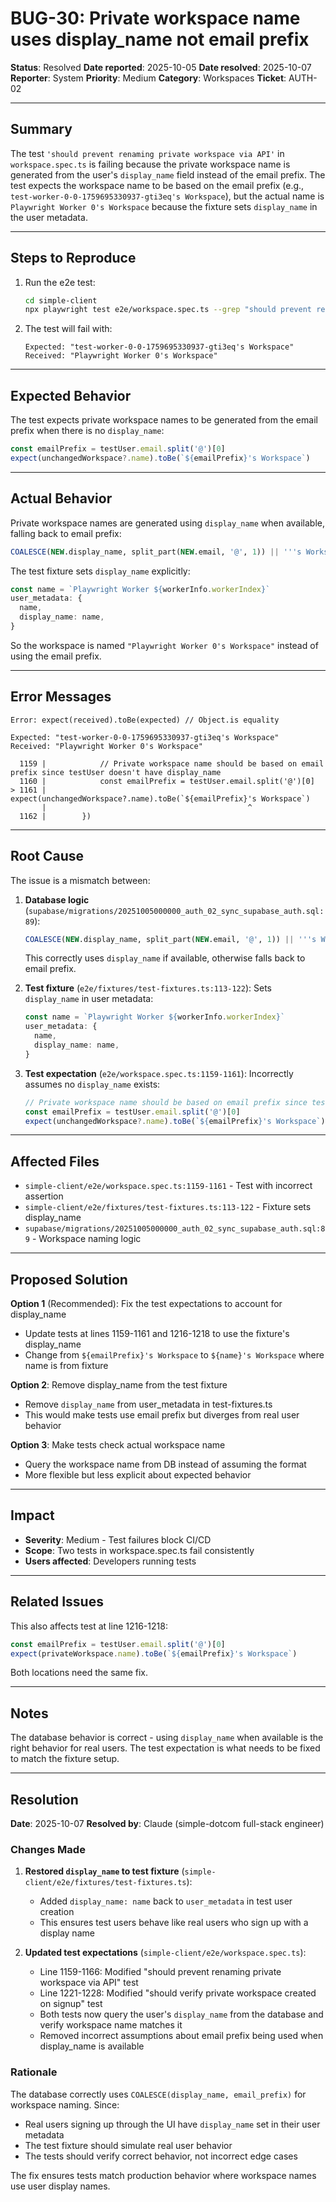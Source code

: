 # BUG-30: Private workspace name uses display_name not email prefix

**Status**: Resolved
**Date reported**: 2025-10-05
**Date resolved**: 2025-10-07
**Reporter**: System
**Priority**: Medium
**Category**: Workspaces
**Ticket**: AUTH-02

---

## Summary

The test `'should prevent renaming private workspace via API'` in `workspace.spec.ts` is failing because the private workspace name is generated from the user's `display_name` field instead of the email prefix. The test expects the workspace name to be based on the email prefix (e.g., `test-worker-0-0-1759695330937-gti3eq's Workspace`), but the actual name is `Playwright Worker 0's Workspace` because the fixture sets `display_name` in the user metadata.

---

## Steps to Reproduce

1. Run the e2e test:
   ```bash
   cd simple-client
   npx playwright test e2e/workspace.spec.ts --grep "should prevent renaming private workspace via API"
   ```
2. The test will fail with:
   ```
   Expected: "test-worker-0-0-1759695330937-gti3eq's Workspace"
   Received: "Playwright Worker 0's Workspace"
   ```

---

## Expected Behavior

The test expects private workspace names to be generated from the email prefix when there is no `display_name`:
```typescript
const emailPrefix = testUser.email.split('@')[0]
expect(unchangedWorkspace?.name).toBe(`${emailPrefix}'s Workspace`)
```

---

## Actual Behavior

Private workspace names are generated using `display_name` when available, falling back to email prefix:
```sql
COALESCE(NEW.display_name, split_part(NEW.email, '@', 1)) || '''s Workspace'
```

The test fixture sets `display_name` explicitly:
```typescript
const name = `Playwright Worker ${workerInfo.workerIndex}`
user_metadata: {
  name,
  display_name: name,
}
```

So the workspace is named `"Playwright Worker 0's Workspace"` instead of using the email prefix.

---

## Error Messages

```
Error: expect(received).toBe(expected) // Object.is equality

Expected: "test-worker-0-0-1759695330937-gti3eq's Workspace"
Received: "Playwright Worker 0's Workspace"

  1159 | 			// Private workspace name should be based on email prefix since testUser doesn't have display_name
  1160 | 			const emailPrefix = testUser.email.split('@')[0]
> 1161 | 			expect(unchangedWorkspace?.name).toBe(`${emailPrefix}'s Workspace`)
       | 			                                 ^
  1162 | 		})
```

---

## Root Cause

The issue is a mismatch between:

1. **Database logic** (`supabase/migrations/20251005000000_auth_02_sync_supabase_auth.sql:89`):
   ```sql
   COALESCE(NEW.display_name, split_part(NEW.email, '@', 1)) || '''s Workspace'
   ```
   This correctly uses `display_name` if available, otherwise falls back to email prefix.

2. **Test fixture** (`e2e/fixtures/test-fixtures.ts:113-122`):
   Sets `display_name` in user metadata:
   ```typescript
   const name = `Playwright Worker ${workerInfo.workerIndex}`
   user_metadata: {
     name,
     display_name: name,
   }
   ```

3. **Test expectation** (`e2e/workspace.spec.ts:1159-1161`):
   Incorrectly assumes no `display_name` exists:
   ```typescript
   // Private workspace name should be based on email prefix since testUser doesn't have display_name
   const emailPrefix = testUser.email.split('@')[0]
   expect(unchangedWorkspace?.name).toBe(`${emailPrefix}'s Workspace`)
   ```

---

## Affected Files

- `simple-client/e2e/workspace.spec.ts:1159-1161` - Test with incorrect assertion
- `simple-client/e2e/fixtures/test-fixtures.ts:113-122` - Fixture sets display_name
- `supabase/migrations/20251005000000_auth_02_sync_supabase_auth.sql:89` - Workspace naming logic

---

## Proposed Solution

**Option 1** (Recommended): Fix the test expectations to account for display_name
- Update tests at lines 1159-1161 and 1216-1218 to use the fixture's display_name
- Change from `${emailPrefix}'s Workspace` to `${name}'s Workspace` where name is from fixture

**Option 2**: Remove display_name from the test fixture
- Remove `display_name` from user_metadata in test-fixtures.ts
- This would make tests use email prefix but diverges from real user behavior

**Option 3**: Make tests check actual workspace name
- Query the workspace name from DB instead of assuming the format
- More flexible but less explicit about expected behavior

---

## Impact

- **Severity**: Medium - Test failures block CI/CD
- **Scope**: Two tests in workspace.spec.ts fail consistently
- **Users affected**: Developers running tests

---

## Related Issues

This also affects test at line 1216-1218:
```typescript
const emailPrefix = testUser.email.split('@')[0]
expect(privateWorkspace.name).toBe(`${emailPrefix}'s Workspace`)
```

Both locations need the same fix.

---

## Notes

The database behavior is correct - using `display_name` when available is the right behavior for real users. The test expectation is what needs to be fixed to match the fixture setup.

---

## Resolution

**Date**: 2025-10-07
**Resolved by**: Claude (simple-dotcom full-stack engineer)

### Changes Made

1. **Restored `display_name` to test fixture** (`simple-client/e2e/fixtures/test-fixtures.ts`):
   - Added `display_name: name` back to `user_metadata` in test user creation
   - This ensures test users behave like real users who sign up with a display name

2. **Updated test expectations** (`simple-client/e2e/workspace.spec.ts`):
   - Line 1159-1166: Modified "should prevent renaming private workspace via API" test
   - Line 1221-1228: Modified "should verify private workspace created on signup" test
   - Both tests now query the user's `display_name` from the database and verify workspace name matches it
   - Removed incorrect assumptions about email prefix being used when display_name is available

### Rationale

The database correctly uses `COALESCE(display_name, email_prefix)` for workspace naming. Since:
- Real users signing up through the UI have `display_name` set in their user metadata
- The test fixture should simulate real user behavior
- The tests should verify correct behavior, not incorrect edge cases

The fix ensures tests match production behavior where workspace names use user display names.
